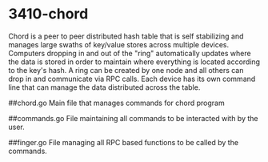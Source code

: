 # 3410-chord

Chord is a peer to peer distributed hash table that is self stabilizing and manages large swaths of key/value stores across multiple devices. Computers dropping in and out of the "ring" automatically updates where the data is stored in order to maintain where everything is located according to the key's hash. A ring can be created by one node and all others can drop in and communicate via RPC calls. Each device has its own command line that can manage the data distributed across the table.

##chord.go
Main file that manages commands for chord program

##commands.go
File maintaining all commands to be interacted with by the user.

##finger.go
File managing all RPC based functions to be called by the commands.
